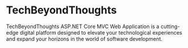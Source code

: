 # TechBeyondThoughts
TechBeyondThoughts ASP.NET Core MVC Web Application is a cutting-edge digital platform designed to elevate your technological experiences and expand your horizons in the world of software development.
